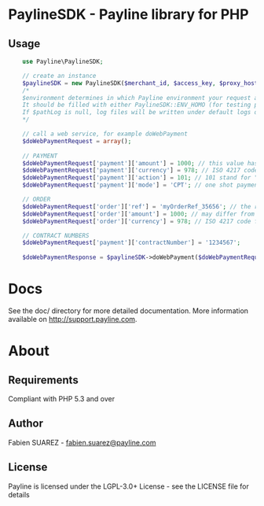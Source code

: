 PaylineSDK - Payline library for PHP
====================================

Usage
-----
```php
    use Payline\PaylineSDK;

    // create an instance
    $paylineSDK = new PaylineSDK($merchant_id, $access_key, $proxy_host, $proxy_port, $proxy_login, $proxy_password, $environment[, $pathLog]);
    /*
    $environment determines in which Payline environment your request are targeted.
    It should be filled with either PaylineSDK::ENV_HOMO (for testing purpose) or PaylineSDK::ENV_PROD (real life)
    If $pathLog is null, log files will be written under default logs directory. Set to 0 if you don't want any log, or fill with your custom log files path
    */

    // call a web service, for example doWebPayment
    $doWebPaymentRequest = array();
    
    // PAYMENT
	$doWebPaymentRequest['payment']['amount'] = 1000; // this value has to be an integer amount is sent in cents
	$doWebPaymentRequest['payment']['currency'] = 978; // ISO 4217 code for euro
	$doWebPaymentRequest['payment']['action'] = 101; // 101 stand for "authorization+capture"
	$doWebPaymentRequest['payment']['mode'] = 'CPT'; // one shot payment

	// ORDER
	$doWebPaymentRequest['order']['ref'] = 'myOrderRef_35656'; // the reference of your order
	$doWebPaymentRequest['order']['amount'] = 1000; // may differ from payment.amount if currency is different
	$doWebPaymentRequest['order']['currency'] = 978; // ISO 4217 code for euro

	// CONTRACT NUMBERS
	$doWebPaymentRequest['payment']['contractNumber'] = '1234567';
	
	$doWebPaymentResponse = $paylineSDK->doWebPayment($doWebPaymentRequest);
```    

Docs
====

See the doc/ directory for more detailed documentation. More information available on http://support.payline.com.


About
=====

Requirements
------------

Compliant with PHP 5.3 and over


Author
------

Fabien SUAREZ - <fabien.suarez@payline.com>

License
-------

Payline is licensed under the LGPL-3.0+ License - see the LICENSE file for details
